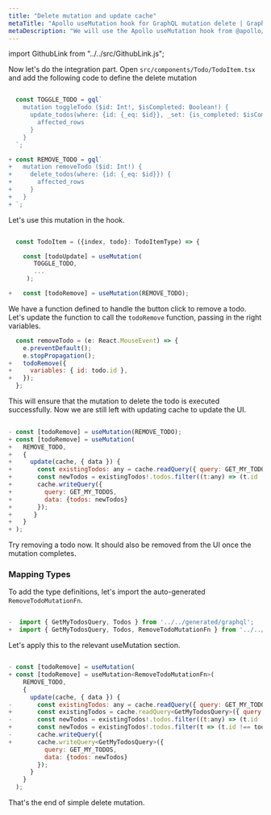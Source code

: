 ```yaml
---
title: "Delete mutation and update cache"
metaTitle: "Apollo useMutation hook for GraphQL mutation delete | GraphQL React Apollo Typescript Tutorial"
metaDescription: "We will use the Apollo useMutation hook from @apollo/react-hooks with variables as an example to delete existing data and update cache locally using readQuery and writeQuery."
---
```


import GithubLink from "../../src/GithubLink.js";

Now let's do the integration part. Open `src/components/Todo/TodoItem.tsx` and add the following code to define the delete mutation

<GithubLink link="https://github.com/hasura/learn-graphql/blob/master/tutorials/frontend/typescript-react-apollo/app-final/src/components/Todo/TodoItem.tsx" text="src/components/Todo/TodoItem.tsx" />

```javascript

  const TOGGLE_TODO = gql`
    mutation toggleTodo ($id: Int!, $isCompleted: Boolean!) {
      update_todos(where: {id: {_eq: $id}}, _set: {is_completed: $isCompleted}) {
        affected_rows
      }
    }
  `;

+ const REMOVE_TODO = gql`
+   mutation removeTodo ($id: Int!) {
+     delete_todos(where: {id: {_eq: $id}}) {
+       affected_rows
+     }
+   }
+ `;

```

Let's use this mutation in the hook.

```javascript

  const TodoItem = ({index, todo}: TodoItemType) => {

    const [todoUpdate] = useMutation(
       TOGGLE_TODO, 
       ...
     );

+   const [todoRemove] = useMutation(REMOVE_TODO);

```

We have a function defined to handle the button click to remove a todo. Let's update the function to call the `todoRemove` function, passing in the right variables.

```javascript
  const removeTodo = (e: React.MouseEvent) => {
    e.preventDefault();
    e.stopPropagation();
+   todoRemove({
+     variables: { id: todo.id },
+   });
  };
```

This will ensure that the mutation to delete the todo is executed successfully. Now we are still left with updating cache to update the UI.

```javascript
  
- const [todoRemove] = useMutation(REMOVE_TODO);
+ const [todoRemove] = useMutation(
+   REMOVE_TODO, 
+   {
+     update(cache, { data }) {
+       const existingTodos: any = cache.readQuery({ query: GET_MY_TODOS });
+       const newTodos = existingTodos!.todos.filter((t:any) => (t.id !== todo.id));
+       cache.writeQuery({
+         query: GET_MY_TODOS,
+         data: {todos: newTodos}
+       });
+      }
+   }
+ );
```

Try removing a todo now. It should also be removed from the UI once the mutation completes.

### Mapping Types

To add the type definitions, let's import the auto-generated `RemoveTodoMutationFn`.

```javascript

-  import { GetMyTodosQuery, Todos } from '../../generated/graphql';
+  import { GetMyTodosQuery, Todos, RemoveTodoMutationFn } from '../../generated/graphql';
```

Let's apply this to the relevant useMutation section.

```javascript

- const [todoRemove] = useMutation(
+ const [todoRemove] = useMutation<RemoveTodoMutationFn>(
    REMOVE_TODO, 
    {
      update(cache, { data }) {
-       const existingTodos: any = cache.readQuery({ query: GET_MY_TODOS });
+       const existingTodos = cache.readQuery<GetMyTodosQuery>({ query: GET_MY_TODOS });
-       const newTodos = existingTodos!.todos.filter((t:any) => (t.id !== todo.id));
+       const newTodos = existingTodos!.todos.filter(t => (t.id !== todo.id));
-       cache.writeQuery({
+       cache.writeQuery<GetMyTodosQuery>({
          query: GET_MY_TODOS,
          data: {todos: newTodos}
        });
      }
    }
  );

```

That's the end of simple delete mutation.


